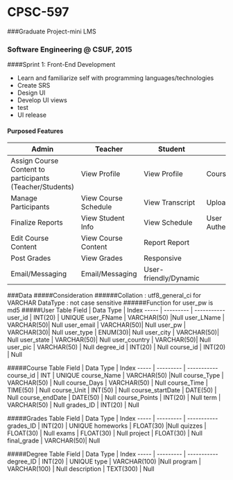 # CPSC-597
###Graduate Project-mini LMS 
### Software Engineering @ CSUF, 2015

####Sprint 1: Front-End Development 
<ul>
  <li>Learn and familiarize self with programming languages/technologies</li>
  <li>Create SRS</li>
  <li>Design UI</li>
  <li>Develop UI views</li>
  <li>test</li>
  <li>UI release</li>
</ul>

#### Purposed Features 
Admin | Teacher | Student | System
----- | ------- | ------- | ------
Assign Course Content to participants (Teacher/Students) |View Profile |View Profile |Course Content
Manage Participants |View Course Schedule |View Transcript |Upload/Download Capability
Finalize Reports |View Student Info |View Schedule |User Authentication/Authorization
 |Edit Course Content |View Course Content |Report Report
 |Post Grades |View Grades |Responsive
 |Email/Messaging |Email/Messaging |User-friendly/Dynamic

###Data
#####Consideration
######Collation : utf8_general_ci for VARCHAR DataType : not case sensitive 
######Function for user_pw is md5
#####User Table
Field | Data Type | Index 
----- | --------- | -----------
user_id | INT(20) | UNIQUE
user_FName | VARCHAR(50) |Null
user_LName | VARCHAR(50)| Null
user_email | VARCHAR(50)| Null
user_pw | VARCHAR(30)| Null
user_type | ENUM(30)| Null
user_city | VARCHAR(50)| Null
user_state | VARCHAR(50)| Null
user_country | VARCHAR(50)| Null
user_pic | VARCHAR(50) | Null
degree_id | INT(20) | Null
course_id | INT(20) | Null

#####Course Table
Field | Data Type | Index
----- | --------- | -----------
course_id | INT | UNIQUE
course_Name | VARCHAR(50) |Null
course_Type | VARCHAR(50) | Null
course_Days | VARCHAR(50) | Null
course_Time | TIME(50) | Null
course_Unit | INT(50) | Null
course_startDate | DATE(50) | Null
course_endDate | DATE(50) | Null
course_Points | INT(20) | Null
term | VARCHAR(50) | Null
grades_ID | INT(20) | Null

#####Grades Table
Field | Data Type | Index
----- | --------- | -----------
grades_ID | INT(20) | UNIQUE
homeworks | FLOAT(30) |Null
quizzes | FLOAT(30) | Null
exams | FLOAT(30) | Null
project | FLOAT(30) | Null
final_grade | VARCHAR(50)| Null

#####Degree Table
Field | Data Type | Index
----- | --------- | -----------
degree_ID | INT(20) | UNIQUE
type | VARCHAR(100) |Null
program | VARCHAR(100) | Null
description | TEXT(300) | Null



